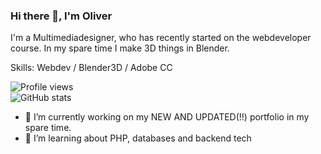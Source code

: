 ### Hi there 👋, I'm Oliver

I'm a Multimediadesigner, who has recently started on the webdeveloper course. In my spare time I make 3D things in Blender.

Skills: Webdev / Blender3D / Adobe CC

![Profile views](https://gpvc.arturio.dev/Owlatom)  
![GitHub stats](https://github-readme-stats.vercel.app/api?username=Owlatom&show_icons=true)  

- 🔭 I’m currently working on my NEW AND UPDATED(!!) portfolio in my spare time. 
- 🌱 I’m learning about PHP, databases and backend tech

